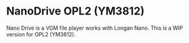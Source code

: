 # NanoDrive OPL2 (YM3812)
Nano Drive is a VGM file player works with Longan Nano. This is a WIP version for OPL2 (YM3812).
